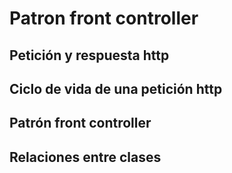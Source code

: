 # Patron front controller
## Petición y respuesta http
## Ciclo de vida de una petición http
## Patrón front controller
## Relaciones entre clases


